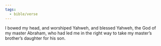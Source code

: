 ```yaml
---
tags:
  - bible/verse
---
```

I bowed my head, and worshiped Yahweh, and blessed Yahweh, the God of my master Abraham, who had led me in the right way to take my master’s brother’s daughter for his son.